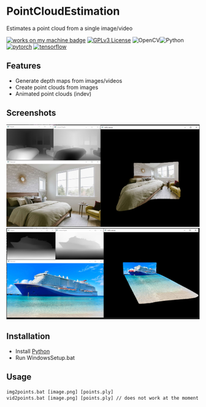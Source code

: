 
# PointCloudEstimation

Estimates a point cloud from a single image/video


[![works on my machine badge](https://cdn.jsdelivr.net/gh/nikku/works-on-my-machine@v0.4.0/badge.svg)](https://github.com/nikku/works-on-my-machine)
[![GPLv3 License](https://img.shields.io/badge/License-GPL%20v3-yellow.svg)](https://opensource.org/licenses/)
![OpenCV](https://img.shields.io/badge/opencv-%23white.svg?style=for-the-badge&logo=opencv&logoColor=white)![Python](https://img.shields.io/badge/python-3670A0?style=for-the-badge&logo=python&logoColor=ffdd54)
[![pytorch](https://img.shields.io/badge/PyTorch-1.6.0-EE4C2C.svg?style=flat&logo=pytorch)](https://pytorch.org)
[![tensorflow](https://img.shields.io/badge/TensorFlow-1.12-FF6F00.svg?style=flat&logo=tensorflow)](https://www.tensorflow.org)

## Features

- Generate depth maps from images/videos
- Create point clouds from images
- Animated point clouds (indev)



## Screenshots

![screen2](https://raw.githubusercontent.com/nexacopic/PointCloudEstimation/readme/assets/screenshot2.png?token=GHSAT0AAAAAACSMQ7UQ54FPODYFBDAJUSOSZS3EBAQ)
![screen1](https://raw.githubusercontent.com/nexacopic/PointCloudEstimation/readme/assets/screenshot1.png?token=GHSAT0AAAAAACSMQ7UQBGEX6Y6TXXCS5J5QZS3E4VQ)


## Installation

- Install [Python](https://www.python.org/downloads/)
- Run WindowsSetup.bat



    
## Usage

```batch
img2points.bat [image.png] [points.ply]
vid2points.bat [image.png] [points.ply] // does not work at the moment
```

